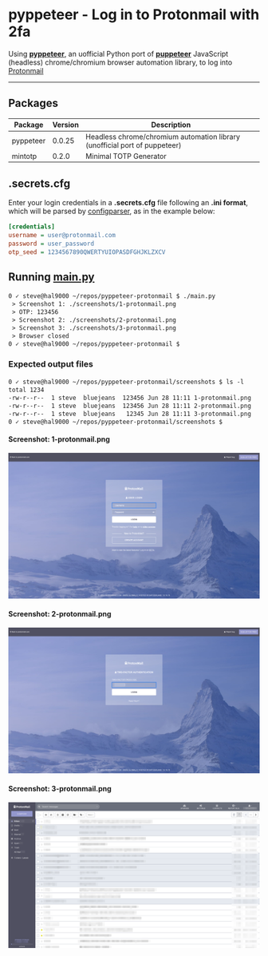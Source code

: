 # pyppeteer - Log in to Protonmail with 2fa

Using **[pyppeteer](https://pypi.org/project/pyppeteer/)**, an uofficial Python port of **[puppeteer](https://github.com/GoogleChrome/puppeteer)** JavaScript (headless) chrome/chromium browser automation library, to log into [Protonmail](https://protonmail.com/)

---

## Packages

| Package   | Version | Description                                                                |
| --------- | ------- | -------------------------------------------------------------------------- |
| pyppeteer | 0.0.25  | Headless chrome/chromium automation library (unofficial port of puppeteer) |
| mintotp   | 0.2.0   | Minimal TOTP Generator                                                     |


## .secrets.cfg

Enter your login credentials in a **.secrets.cfg** file following an **.ini format**, which will be parsed by [configparser](https://pypi.org/project/configparser/), as in the example below:

```ini
[credentials]
username = user@protonmail.com
password = user_password
otp_seed = 1234567890QWERTYUIOPASDFGHJKLZXCV
```

## Running [main.py](main.py)

```shell
0 ✓ steve@hal9000 ~/repos/pyppeteer-protonmail $ ./main.py
 > Screenshot 1: ./screenshots/1-protonmail.png
 > OTP: 123456
 > Screenshot 2: ./screenshots/2-protonmail.png
 > Screenshot 3: ./screenshots/3-protonmail.png
 > Browser closed
0 ✓ steve@hal9000 ~/repos/pyppeteer-protonmail $
```

### Expected output files

```shell
0 ✓ steve@hal9000 ~/repos/pyppeteer-protonmail/screenshots $ ls -l
total 1234
-rw-r--r--  1 steve  bluejeans  123456 Jun 28 11:11 1-protonmail.png
-rw-r--r--  1 steve  bluejeans  123456 Jun 28 11:11 2-protonmail.png
-rw-r--r--  1 steve  bluejeans   12345 Jun 28 11:11 3-protonmail.png
0 ✓ steve@hal9000 ~/repos/pyppeteer-protonmail/screenshots $
```

#### Screenshot: 1-protonmail.png

![1-protonmail.png](/.github/1-protonmail.png)

#### Screenshot: 2-protonmail.png

![2-protonmail.png](/.github/2-protonmail.png)

#### Screenshot: 3-protonmail.png

![3-protonmail.png](/.github/3-protonmail.png)
